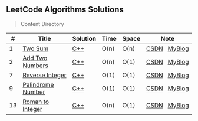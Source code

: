 ## LeetCode Algorithms Solutions

> Content Directory

|#|Title|Solution|Time|Space|Note|
|---|---|---|---|---|---|
|1|[Two Sum](https://leetcode.com/problems/two-sum/#/description)|[C++](https://github.com/htdwade/LeetCode/blob/master/1.TwoSum/TwoSum.cpp)|O(n)|O(n)|[CSDN](https://blog.csdn.net/u013507678/article/details/80292550)&nbsp;&nbsp;&nbsp;[MyBlog](https://htdwade.github.io/2018/05/12/two-sum/)|
|2|[Add Two Numbers](https://leetcode.com/problems/add-two-numbers/#/description)|[C++](https://github.com/htdwade/LeetCode/blob/master/2.AddTwoNumbers/AddTwoNumbers.cpp)|O(n)|O(1)|[CSDN](https://blog.csdn.net/u013507678/article/details/80292600)&nbsp;&nbsp;&nbsp;[MyBlog](https://htdwade.github.io/2018/05/12/add-two-numbers/)|
|7|[Reverse Integer](https://leetcode.com/problems/reverse-integer/description/)|[C++](https://github.com/htdwade/LeetCode/blob/master/7.ReverseInteger/ReverseInteger.cpp)|O(1)|O(1)|[CSDN](https://blog.csdn.net/u013507678/article/details/80293420)&nbsp;&nbsp;&nbsp;[MyBlog](https://htdwade.github.io/2018/05/12/reverse-integer/)|
|9|[Palindrome Number](https://leetcode.com/problems/palindrome-number/description/)|[C++](https://github.com/htdwade/LeetCode/blob/master/9.PalindromeNumber/PalindromeNumber.cpp)|O(1)|O(1)|[CSDN](https://blog.csdn.net/u013507678/article/details/80310668)&nbsp;&nbsp;&nbsp;[MyBlog](https://htdwade.github.io/2018/05/14/palindrome-number/)|
|13|[Roman to Integer](https://leetcode.com/problems/roman-to-integer/description/)|[C++](https://github.com/htdwade/LeetCode/blob/master/13.RomanToInteger/RomanToInteger.cpp)|O(n)|O(1)|[CSDN](https://blog.csdn.net/u013507678/article/details/80311965)&nbsp;&nbsp;&nbsp;[MyBlog](https://htdwade.github.io/2018/05/14/roman-to-integer/)|


